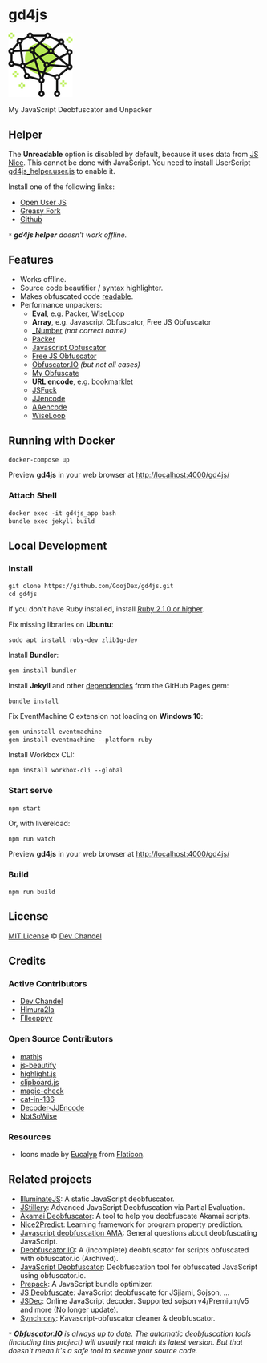# gd4js

![Logo](assets/images/icons/icon-128x128.png)

My JavaScript Deobfuscator and Unpacker

## Helper

The **Unreadable** option is disabled by default, because it uses data from [JS Nice](http://www.jsnice.org/). This cannot be done with JavaScript. You need to install UserScript [gd4js_helper.user.js](https://github.com/GoojDex/gd4js/blob/master/userscript/gd4js_helper.user.js) to enable it.

Install one of the following links:

- [Open User JS](https://openuserjs.org/scripts/baivong/gd4js_helper)
- [Greasy Fork](https://greasyfork.org/vi/scripts/33479-gd4js-helper)
- [Github](https://goojdex.github.io/gd4js/userscript/gd4js_helper.user.js)

`*` _**gd4js helper** doesn't work offline._

## Features

- Works offline.
- Source code beautifier / syntax highlighter.
- Makes obfuscated code [readable](#helper).
- Performance unpackers:
  - **Eval**, e.g. Packer, WiseLoop
  - **Array**, e.g. Javascript Obfuscator, Free JS Obfuscator
  - [_Number](https://jsfiddle.net/ps5anL99/embedded/result,js,html,css/) _(not correct name)_
  - [Packer](http://dean.edwards.name/packer/)
  - [Javascript Obfuscator](https://javascriptobfuscator.com/Javascript-Obfuscator.aspx)
  - [Free JS Obfuscator](http://www.freejsobfuscator.com/)
  - [Obfuscator.IO](https://obfuscator.io/) _(but not all cases)_
  - [My Obfuscate](http://myobfuscate.com/)
  - **URL encode**, e.g. bookmarklet
  - [JSFuck](https://github.com/aemkei/jsfuck)
  - [JJencode](http://utf-8.jp/public/jjencode.html)
  - [AAencode](http://utf-8.jp/public/aaencode.html)
  - [WiseLoop](http://wiseloop.com/demo/php-javascript-obfuscator)

## Running with Docker

    docker-compose up

Preview **gd4js** in your web browser at <http://localhost:4000/gd4js/>

### Attach Shell

    docker exec -it gd4js_app bash
    bundle exec jekyll build

## Local Development

### Install

    git clone https://github.com/GoojDex/gd4js.git
    cd gd4js

If you don't have Ruby installed, install [Ruby 2.1.0 or higher](https://www.ruby-lang.org/en/downloads/).

Fix missing libraries on **Ubuntu**:

    sudo apt install ruby-dev zlib1g-dev

Install **Bundler**:

    gem install bundler

Install **Jekyll** and other [dependencies](https://pages.github.com/versions/) from the GitHub Pages gem:

    bundle install

Fix EventMachine C extension not loading on **Windows 10**:

    gem uninstall eventmachine
    gem install eventmachine --platform ruby

Install Workbox CLI:

    npm install workbox-cli --global

### Start serve

    npm start

Or, with livereload:

    npm run watch

Preview **gd4js** in your web browser at <http://localhost:4000/gd4js/>

### Build

    npm run build

## License

[MIT License](https://baivong.mit-license.org/) © [Dev Chandel](https://github.com/GoojDex)

## Credits

### Active Contributors

- [Dev Chandel](https://github.com/GoojDex)
- [Himura2la](https://github.com/Himura2la)
- [Flleeppyy](https://github.com/flleeppyy)

### Open Source Contributors

- [mathjs](https://github.com/josdejong/mathjs)
- [js-beautify](https://github.com/beautify-web/js-beautify)
- [highlight.js](https://github.com/isagalaev/highlight.js)
- [clipboard.js](https://github.com/zenorocha/clipboard.js)
- [magic-check](https://github.com/forsigner/magic-check)
- [cat-in-136](https://cat-in-136.github.io/2010/12/aadecode-decode-encoded-as-aaencode.html)
- [Decoder-JJEncode](https://github.com/jacobsoo/Decoder-JJEncode)
- [NotSoWise](https://github.com/FAKE1007/NotSoWise)

### Resources

- Icons made by [Eucalyp](https://www.flaticon.com/free-icon/artificial-intelligence_653469) from [Flaticon](https://www.flaticon.com/).

## Related projects

- [IlluminateJS](https://github.com/geeksonsecurity/illuminatejs): A static JavaScript deobfuscator.
- [JStillery](https://github.com/mindedsecurity/JStillery): Advanced JavaScript Deobfuscation via Partial Evaluation.
- [Akamai Deobfuscator](https://github.com/char/akamai-deobfuscator): A tool to help you deobfuscate Akamai scripts.
- [Nice2Predict](https://github.com/eth-sri/Nice2Predict): Learning framework for program property prediction.
- [Javascript deobfuscation AMA](https://github.com/jsoverson/javascript-deobfuscation-AMA): General questions about deobfuscating JavaScript.
- [Deobfuscator IO](https://github.com/sd-soleaio/deobfuscator-io): A (incomplete) deobfuscator for scripts obfuscated with obfuscator.io (Archived).
- [JavaScript Deobfuscator](https://github.com/LostMyCode/javascript-deobfuscator): Deobfuscation tool for obfuscated JavaScript using obfuscator.io.
- [Prepack](https://github.com/facebook/prepack): A JavaScript bundle optimizer.
- [JS Deobfuscate](https://github.com/RuochenLyu/js-deobfuscate): JavaScript deobfuscate for JSjiami, Sojson, ...
- [JSDec](https://github.com/liulihaocai/JSDec): Online JavaScript decoder. Supported sojson v4/Premium/v5 and more (No longer update).
- [Synchrony](https://github.com/uwu/synchrony): Kavascript-obfuscator cleaner & deobfuscator.

`*` _[**Obfuscator.IO**](https://obfuscator.io/) is always up to date. The automatic deobfuscation tools (including this project) will usually not match its latest version. But that doesn't mean it's a safe tool to secure your source code._
